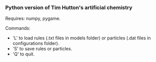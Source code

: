 ### Python version of Tim Hutton's artificial chemistry ###

Requires: numpy, pygame.

Commands:
  * 'L' to load rules (.txt files in models folder) or particles (.dat files in configurations folder).
  * 'S' to save rules or particles.
  * 'Q' to quit.
